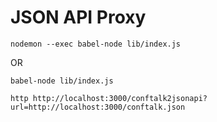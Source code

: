 # JSON API Proxy

`nodemon --exec babel-node lib/index.js`

OR

`babel-node lib/index.js`


`http http://localhost:3000/conftalk2jsonapi?url=http://localhost:3000/conftalk.json`
